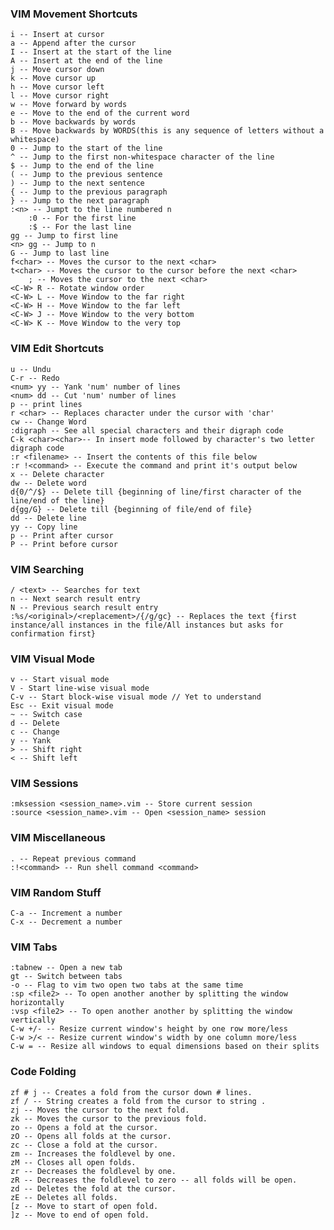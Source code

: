 ### VIM Movement Shortcuts
	i -- Insert at cursor
	a -- Append after the cursor
	I -- Insert at the start of the line
	A -- Insert at the end of the line
	j -- Move cursor down
	k -- Move cursor up
	h -- Move cursor left
	l -- Move cursor right
    w -- Move forward by words
    e -- Move to the end of the current word
    b -- Move backwards by words
    B -- Move backwards by WORDS(this is any sequence of letters without a whitespace)
    0 -- Jump to the start of the line
	^ -- Jump to the first non-whitespace character of the line
	$ -- Jump to the end of the line
    ( -- Jump to the previous sentence 
    ) -- Jump to the next sentence 
    { -- Jump to the previous paragraph
    } -- Jump to the next paragraph
	:<n> -- Jumpt to the line numbered n
		:0 -- For the first line
		:$ -- For the last line
    gg -- Jump to first line
    <n> gg -- Jump to n
    G -- Jump to last line
    f<char> -- Moves the cursor to the next <char>
    t<char> -- Moves the cursor to the cursor before the next <char>
        ; -- Moves the cursor to the next <char>
    <C-W> R -- Rotate window order
    <C-W> L -- Move Window to the far right
    <C-W> H -- Move Window to the far left
    <C-W> J -- Move Window to the very bottom
    <C-W> K -- Move Window to the very top
	
### VIM Edit Shortcuts
	u -- Undu
	C-r -- Redo
	<num> yy -- Yank 'num' number of lines
	<num> dd -- Cut 'num' number of lines
	p -- print lines
	r <char> -- Replaces character under the cursor with 'char'
	cw -- Change Word
    :digraph -- See all special characters and their digraph code
    C-k <char><char>-- In insert mode followed by character's two letter digraph code
    :r <filename> -- Insert the contents of this file below
    :r !<command> -- Execute the command and print it's output below
    x -- Delete character
    dw -- Delete word
    d{0/^/$} -- Delete till {beginning of line/first character of the line/end of the line}
    d{gg/G} -- Delete till {beginning of file/end of file}
    dd -- Delete line
    yy -- Copy line
    p -- Print after cursor
    P -- Print before cursor

### VIM Searching
    / <text> -- Searches for text
    n -- Next search result entry
    N -- Previous search result entry
    :%s/<original>/<replacement>/{/g/gc} -- Replaces the text {first instance/all instances in the file/All instances but asks for confirmation first} 

### VIM Visual Mode
    v -- Start visual mode
    V - Start line-wise visual mode
    C-v -- Start block-wise visual mode // Yet to understand
    Esc -- Exit visual mode
    ~ -- Switch case
    d -- Delete
    c -- Change
    y -- Yank
    > -- Shift right
    < -- Shift left

### VIM Sessions
    :mksession <session_name>.vim -- Store current session
    :source <session_name>.vim -- Open <session_name> session


### VIM Miscellaneous
    . -- Repeat previous command
    :!<command> -- Run shell command <command>

### VIM Random Stuff
    C-a -- Increment a number
    C-x -- Decrement a number

### VIM Tabs
	:tabnew -- Open a new tab
	gt -- Switch between tabs
	-o -- Flag to vim two open two tabs at the same time
	:sp <file2> -- To open another another by splitting the window horizontally 
	:vsp <file2> -- To open another another by splitting the window vertically
	C-w +/- -- Resize current window's height by one row more/less
	C-w >/< -- Resize current window's width by one column more/less
	C-w = -- Resize all windows to equal dimensions based on their splits

### Code Folding
    zf # j -- Creates a fold from the cursor down # lines.
    zf / -- String creates a fold from the cursor to string .
    zj -- Moves the cursor to the next fold.
    zk -- Moves the cursor to the previous fold.
    zo -- Opens a fold at the cursor.
    zO -- Opens all folds at the cursor.
    zc -- Close a fold at the cursor.
    zm -- Increases the foldlevel by one.
    zM -- Closes all open folds.
    zr -- Decreases the foldlevel by one.
    zR -- Decreases the foldlevel to zero -- all folds will be open.
    zd -- Deletes the fold at the cursor.
    zE -- Deletes all folds.
    [z -- Move to start of open fold.
    ]z -- Move to end of open fold.

